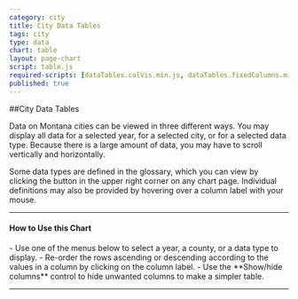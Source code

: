 ```yaml
---
category: city
title: City Data Tables
tags: city
type: data
chart: table
layout: page-chart
script: table.js
required-scripts: [dataTables.colVis.min.js, dataTables.fixedColumns.min.js]
published: true
---
```


##City Data Tables

Data on Montana cities can be viewed in three different ways. You may display all data for a selected year, for a selected city, or for a selected data type. Because there is a large amount of data, you may have to scroll vertically and horizontally.

Some data types are defined in the glossary, which you can view by clicking the button in the upper right corner on any chart page. Individual definitions may also be provided by hovering over a column label with your mouse.

<hr>
<h4 class="howto-header">How to Use this Chart</h4>
- Use one of the menus below to select a year, a county, or a data type to display.
- Re-order the rows ascending or descending according to the values in a column by clicking on the column label.
- Use the **Show/hide columns** control to hide unwanted columns to make a simpler table.
<hr>
